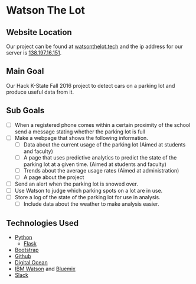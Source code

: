 # Watson The Lot

## Website Location

Our project can be found at [watsonthelot.tech](http://watsonthelot.tech) and the ip address for our server is [138.197.16.151](http://138.197.16.151).

## Main Goal
Our Hack K-State Fall 2016 project to detect cars on a parking lot and produce useful data from it.


## Sub Goals

* [ ] When a registered phone comes within a certain proximity of the school send a message stating whether the parking lot is full
* [ ] Make a webpage that shows the following information.
  * [ ] Data about the current usage of the parking lot (Aimed at students and faculty)
  * [ ] A page that uses predictive analytics to predict the state of the parking lot at a given time. (Aimed at students and faculty)
  * [ ] Trends about the average usage rates (Aimed at administration)
  * [ ] A page about the project
* [ ] Send an alert when the parking lot is snowed over.
* [ ] Use Watson to judge which parking spots on a lot are in use.
* [ ] Store a log of the state of the parking lot for use in analysis.
  * [ ] Include data about the weather to make analysis easier.

## Technologies Used

* [Python](https://www.python.org/)
  * [Flask](https://flask.pocoo.org/)
* [Bootstrap](https://getbootstrap.com/)
* [Github](https://github.com/)
* [Digital Ocean](https://www.digitalocean.com/)
* [IBM Watson](http://www.ibm.com/watson/) and [Bluemix](https://www.ibm.com/cloud-computing/bluemix/)
* [Slack](https://slack.com/)
